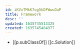 ```yaml
---
id: iKVxTMkK7og5kDFWwuOaP
title: Framework
desc: ''
updated: 1635745513325
created: 1635745484977
---
```




- [[p.subClassOf]] [[c.Solution]]

